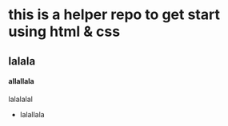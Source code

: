 # this is a helper repo to get start using html & css

## lalala

#### allallala

lalalalal

- lalallala
